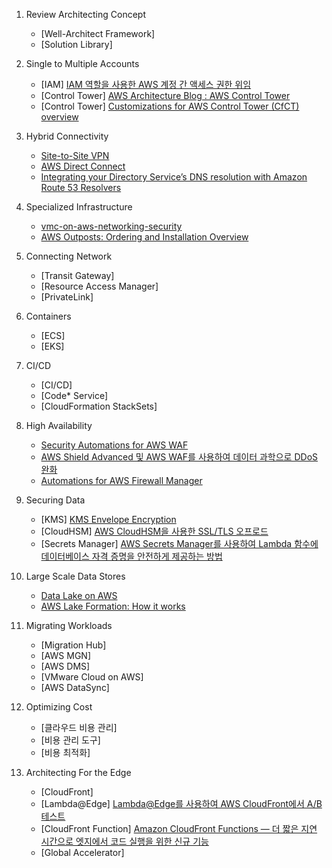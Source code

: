 1. Review Architecting Concept

   - [Well-Architect Framework]
   - [Solution Library]

2. Single to Multiple Accounts

   - [IAM] [IAM 역할을 사용한 AWS 계정 간 액세스 권한 위임](https://docs.aws.amazon.com/ko_kr/IAM/latest/UserGuide/tutorial_cross-account-with-roles.html)
   - [Control Tower] [AWS Architecture Blog : AWS Control Tower](https://aws.amazon.com/ko/blogs/architecture/category/management-tools/aws-control-tower/)
   - [Control Tower] [Customizations for AWS Control Tower (CfCT) overview](https://docs.aws.amazon.com/controltower/latest/userguide/cfct-overview.html)

3. Hybrid Connectivity

   - [Site-to-Site VPN](https://aws.amazon.com/ko/blogs/korea/category/networking-content-delivery/aws-vpn/aws-site-to-site-vpn/)
   - [AWS Direct Connect](https://aws.amazon.com/ko/blogs/architecture/category/networking-content-delivery/aws-direct-connect/)
   - [Integrating your Directory Service’s DNS resolution with Amazon Route 53 Resolvers](https://aws.amazon.com/blogs/networking-and-content-delivery/integrating-your-directory-services-dns-resolution-with-amazon-route-53-resolvers/)

4. Specialized Infrastructure

   - [vmc-on-aws-networking-security](https://docs.vmware.com/kr/VMware-Cloud-on-AWS/services/vmc-on-aws-networking-security.pdf)
   - [AWS Outposts: Ordering and Installation Overview](https://www.youtube.com/watch?v=2cQncaijRoY)

5. Connecting Network

   - [Transit Gateway]
   - [Resource Access Manager]
   - [PrivateLink]

6. Containers

   - [ECS]
   - [EKS]

7. CI/CD
    
    - [CI/CD]
    - [Code* Service]
    - [CloudFormation StackSets]

8. High Availability

   - [Security Automations for AWS WAF](https://github.com/aws-solutions/aws-waf-security-automations)
   - [AWS Shield Advanced 및 AWS WAF를 사용하여 데이터 과학으로 DDoS 완화](https://aws.amazon.com/ko/blogs/architecture/mitigating-ddos-with-data-science-using-aws-shield-advanced-and-aws-waf/)
   - [Automations for AWS Firewall Manager](https://aws.amazon.com/ko/solutions/implementations/automations-for-aws-firewall-manager/)

9. Securing Data

   - [KMS] [KMS Envelope Encryption](https://docs.aws.amazon.com/ko_kr/kms/latest/developerguide/concepts.html#enveloping)
   - [CloudHSM] [AWS CloudHSM을 사용한 SSL/TLS 오프로드](https://docs.aws.amazon.com/cloudhsm/latest/userguide/ssl-offload-overview.html)
   - [Secrets Manager] [AWS Secrets Manager를 사용하여 Lambda 함수에 데이터베이스 자격 증명을 안전하게 제공하는 방법](https://aws.amazon.com/ko/blogs/security/how-to-securely-provide-database-credentials-to-lambda-functions-by-using-aws-secrets-manager/)

10. Large Scale Data Stores

    - [Data Lake on AWS](https://aws.amazon.com/ko/solutions/implementations/data-lake-solution/)
    - [AWS Lake Formation: How it works](https://docs.aws.amazon.com/lake-formation/latest/dg/how-it-works.html)

11. Migrating Workloads

    - [Migration Hub]
    - [AWS MGN]
    - [AWS DMS]
    - [VMware Cloud on AWS]
    - [AWS DataSync]

12. Optimizing Cost

    - [클라우드 비용 관리]
    - [비용 관리 도구]
    - [비용 최적화]

13. Architecting For the Edge

    - [CloudFront]
    - [Lambda@Edge] [Lambda@Edge를 사용하여 AWS CloudFront에서 A/B 테스트](https://medium.com/@lorenzo.nicora/a-b-testing-on-aws-cloudfront-with-lambda-edge-a22dd82e9d12)
    - [CloudFront Function] [Amazon CloudFront Functions — 더 짧은 지연 시간으로 엣지에서 코드 실행을 위한 신규 기능](https://aws.amazon.com/ko/blogs/korea/introducing-cloudfront-functions-run-your-code-at-the-edge-with-low-latency-at-any-scale/)
    - [Global Accelerator]
